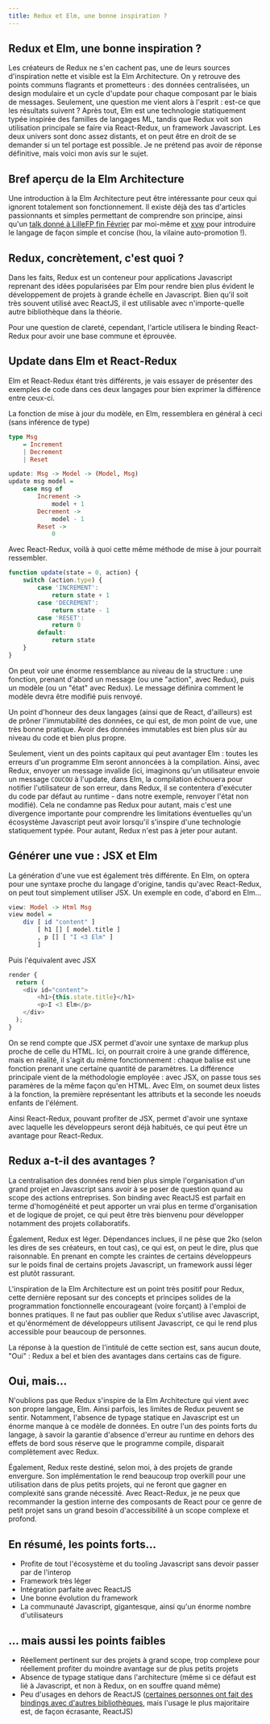 ```yaml
---
title: Redux et Elm, une bonne inspiration ?
---
```


## Redux et Elm, une bonne inspiration ?

Les créateurs de Redux ne s'en cachent pas, une de leurs sources d'inspiration nette et visible est la Elm Architecture. On y retrouve des points communs flagrants et prometteurs : des données centralisées, un design modulaire et un cycle d'update pour chaque composant par le biais de messages. Seulement, une question me vient alors à l'esprit : est-ce que les résultats suivent ? Après tout, Elm est une technologie statiquement typée inspirée des familles de langages ML, tandis que Redux voit son utilisation principale se faire via React-Redux, un framework Javascript. Les deux univers sont donc assez distants, et on peut être en droit de se demander si un tel portage est possible. Je ne prétend pas avoir de réponse définitive, mais voici mon avis sur le sujet.

## Bref aperçu de la Elm Architecture

Une introduction à la Elm Architecture peut être intéressante pour ceux qui ignorent totalement son fonctionnement. Il existe déjà des tas d'articles passionnants et simples permettant de comprendre son principe, ainsi qu'un [talk donné à LilleFP fin Février](https://www.youtube.com/watch?v=rVZRCXutfng) par moi-même et [xvw](https://github.com/xvw) pour introduire le langage de façon simple et concise (hou, la vilaine auto-promotion !).

## Redux, concrètement, c'est quoi ?

Dans les faits, Redux est un conteneur pour applications Javascript reprenant des idées popularisées par Elm pour rendre bien plus évident le développement de projets à grande échelle en Javascript. Bien qu'il soit très souvent utilisé avec ReactJS, il est utilisable avec n'importe-quelle autre bibliothèque dans la théorie.

Pour une question de clareté, cependant, l'article utilisera le binding React-Redux pour avoir une base commune et éprouvée.

## Update dans Elm et React-Redux

Elm et React-Redux étant très différents, je vais essayer de présenter des exemples de code dans ces deux langages pour bien exprimer la différence entre ceux-ci.

La fonction de mise à jour du modèle, en Elm, ressemblera en général à ceci (sans inférence de type)

```haskell
type Msg
	= Increment
	| Decrement
	| Reset

update: Msg -> Model -> (Model, Msg)
update msg model =
	case msg of
		Increment ->
			model + 1
		Decrement ->
			model - 1
		Reset ->
			0
```

Avec React-Redux, voilà à quoi cette même méthode de mise à jour pourrait ressembler.

```javascript
function update(state = 0, action) {
	switch (action.type) {
    	case 'INCREMENT':
      		return state + 1
    	case 'DECREMENT':
    		return state - 1
     	case 'RESET':
      		return 0
      	default:
        	return state
	}
}
```

On peut voir une énorme ressemblance au niveau de la structure : une fonction, prenant d'abord un message (ou une "action", avec Redux), puis un modèle (ou un "état" avec Redux). Le message définira comment le modèle devra être modifié puis renvoyé.

Un point d'honneur des deux langages (ainsi que de React, d'ailleurs) est de prôner l'immutabilité des données, ce qui est, de mon point de vue, une très bonne pratique. Avoir des données immutables est bien plus sûr au niveau du code et bien plus propre.

Seulement, vient un des points capitaux qui peut avantager Elm : toutes les erreurs d'un programme Elm seront annoncées à la compilation. Ainsi, avec Redux, envoyer un message invalide (ici, imaginons qu'un utilisateur envoie un message `COUCOU` à l'update, dans Elm, la compilation échouera pour notifier l'utilisateur de son erreur, dans Redux, il se contentera d'exécuter du code par défaut au runtime - dans notre exemple, renvoyer l'état non modifié). Cela ne condamne pas Redux pour autant, mais c'est une divergence importante pour comprendre les limitations éventuelles qu'un écosystème Javascript peut avoir lorsqu'il s'inspire d'une technologie statiquement typée. Pour autant, Redux n'est pas à jeter pour autant.

## Générer une vue : JSX et Elm

La génération d'une vue est également très différente. En Elm, on optera pour une syntaxe proche du langage d'origine, tandis qu'avec React-Redux, on peut tout simplement utiliser JSX. Un exemple en code, d'abord en Elm...

```haskell
view: Model -> Html Msg
view model =
	div [ id "content" ]
		[ h1 [] [ model.title ]
		, p [] [ "I <3 Elm" ]
		]
```

Puis l'équivalent avec JSX

```javascript
render {
  return (
    <div id="content">
    	<h1>{this.state.title}</h1>
    	<p>I <3 Elm</p>
    </div>
  );
}
```

On se rend compte que JSX permet d'avoir une syntaxe de markup plus proche de celle du HTML. Ici, on pourrait croire à une grande différence, mais en réalité, il s'agit du même fonctionnement : chaque balise est une fonction prenant une certaine quantité de paramètres. La différence principale vient de la méthodologie employée : avec JSX, on passe tous ses paramères de la même façon qu'en HTML. Avec Elm, on soumet deux listes à la fonction, la première représentant les attributs et la seconde les noeuds enfants de l'élément.

Ainsi React-Redux, pouvant profiter de JSX, permet d'avoir une syntaxe avec laquelle les développeurs seront déjà habitués, ce qui peut être un avantage pour React-Redux.

## Redux a-t-il des avantages ?

La centralisation des données rend bien plus simple l'organisation d'un grand projet en Javascript sans avoir à se poser de question quand au scope des actions entreprises. Son binding avec ReactJS est parfait en terme d'homogénéité et peut apporter un vrai plus en terme d'organisation et de logique de projet, ce qui peut être très bienvenu pour développer notamment des projets collaboratifs.

Également, Redux est léger. Dépendances inclues, il ne pèse que 2ko (selon les dires de ses créateurs, en tout cas), ce qui est, on peut le dire, plus que raisonnable. En prenant en compte les craintes de certains développeurs sur le poids final de certains projets Javascript, un framework aussi léger est plutôt rassurant.

L'inspiration de la Elm Architecture est un point très positif pour Redux, cette dernière reposant sur des concepts et principes solides de la programmation fonctionnelle encourageant (voire forçant) à l'emploi de bonnes pratiques. Il ne faut pas oublier que Redux s'utilise avec Javascript, et qu'énormément de développeurs utilisent Javascript, ce qui le rend plus accessible pour beaucoup de personnes.

La réponse à la question de l'intitulé de cette section est, sans aucun doute, "Oui" : Redux a bel et bien des avantages dans certains cas de figure.

## Oui, mais...

N'oublions pas que Redux s'inspire de la Elm Architecture qui vient avec son propre langage, Elm. Ainsi parfois, les limites de Redux peuvent se sentir. Notamment, l'absence de typage statique en Javascript est un énorme manque à ce modèle de données. En outre l'un des points forts du langage, à savoir la garantie d'absence d'erreur au runtime en dehors des effets de bord sous réserve que le programme compile, disparait complètement avec Redux.

Également, Redux reste destiné, selon moi, à des projets de grande envergure. Son implémentation le rend beaucoup trop overkill pour une utilisation dans de plus petits projets, qui ne feront que gagner en complexité sans grande nécessité. Avec React-Redux, je ne peux que recommander la gestion interne des composants de React pour ce genre de petit projet sans un grand besoin d'accessibilité à un scope complexe et profond.

## En résumé, les points forts...

- Profite de tout l'écosystème et du tooling Javascript sans devoir passer par de l'interop
- Framework très léger
- Intégration parfaite avec ReactJS
- Une bonne évolution du framework
- La communauté Javascript, gigantesque, ainsi qu'un énorme nombre d'utilisateurs

## ... mais aussi les points faibles

- Réellement pertinent sur des projets à grand scope, trop complexe pour réellement profiter du moindre avantage sur de plus petits projets
- Absence de typage statique dans l'architecture (même si ce défaut est lié à Javascript, et non à Redux, on en souffre quand même)
- Peu d'usages en dehors de ReactJS ([certaines personnes ont fait des bindings avec d'autres bibliothèques](https://github.com/markerikson/react-redux-links/blob/master/redux-without-react.md), mais l'usage le plus majoritaire est, de façon écrasante, ReactJS)